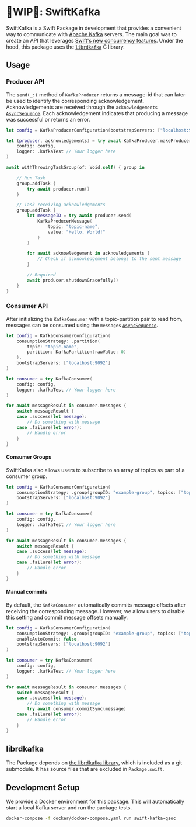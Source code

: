 # 🚧WIP🚧: SwiftKafka

SwiftKafka is a Swift Package in development that provides a convenient way to communicate with [Apache Kafka](https://kafka.apache.org) servers. The main goal was to create an API that leverages [Swift's new concurrency features](https://docs.swift.org/swift-book/LanguageGuide/Concurrency.html). Under the hood, this package uses the [`librdkafka`](https://github.com/confluentinc/librdkafka) C library.

## Usage

### Producer API

The `send(_:)` method of `KafkaProducer` returns a message-id that can later be used to identify the corresponding acknowledgement. Acknowledgements are received through the `acknowledgements` [`AsyncSequence`](https://developer.apple.com/documentation/swift/asyncsequence). Each acknowledgement indicates that producing a message was successful or returns an error.

```swift
let config = KafkaProducerConfiguration(bootstrapServers: ["localhost:9092"])

let (producer, acknowledgements) = try await KafkaProducer.makeProducerWithAcknowledgements(
    config: config,
    logger: .kafkaTest // Your logger here
)

await withThrowingTaskGroup(of: Void.self) { group in

    // Run Task
    group.addTask {
        try await producer.run()
    }

    // Task receiving acknowledgements
    group.addTask {
        let messageID = try await producer.send(
            KafkaProducerMessage(
                topic: "topic-name",
                value: "Hello, World!"
            )
        )

        for await acknowledgement in acknowledgements {
            // Check if acknowledgement belongs to the sent message
        }

        // Required
        await producer.shutdownGracefully()
    }
}
```

### Consumer API

After initializing the `KafkaConsumer` with a topic-partition pair to read from, messages can be consumed using the `messages` [`AsyncSequence`](https://developer.apple.com/documentation/swift/asyncsequence).

```swift
let config = KafkaConsumerConfiguration(
    consumptionStrategy: .partition(
        topic: "topic-name",
        partition: KafkaPartition(rawValue: 0)
    ),
    bootstrapServers: ["localhost:9092"]
)

let consumer = try KafkaConsumer(
    config: config,
    logger: .kafkaTest // Your logger here
)

for await messageResult in consumer.messages {
    switch messageResult {
    case .success(let message):
        // Do something with message
    case .failure(let error):
        // Handle error
    }
}
```

#### Consumer Groups

SwiftKafka also allows users to subscribe to an array of topics as part of a consumer group.

```swift
let config = KafkaConsumerConfiguration(
    consumptionStrategy: .group(groupID: "example-group", topics: ["topic-name"]),
    bootstrapServers: ["localhost:9092"]
)

let consumer = try KafkaConsumer(
    config: config,
    logger: .kafkaTest // Your logger here
)

for await messageResult in consumer.messages {
    switch messageResult {
    case .success(let message):
        // Do something with message
    case .failure(let error):
        // Handle error
    }
}
```

#### Manual commits

By default, the `KafkaConsumer` automatically commits message offsets after receiving the corresponding message. However, we allow users to disable this setting and commit message offsets manually.

```swift
let config = KafkaConsumerConfiguration(
    consumptionStrategy: .group(groupID: "example-group", topics: ["topic-name"]),
    enableAutoCommit: false,
    bootstrapServers: ["localhost:9092"]
)

let consumer = try KafkaConsumer(
    config: config,
    logger: .kafkaTest // Your logger here
)

for await messageResult in consumer.messages {
    switch messageResult {
    case .success(let message):
        // Do something with message
        try await consumer.commitSync(message)
    case .failure(let error):
        // Handle error
    }
}
```

## librdkafka

The Package depends on [the librdkafka library](https://github.com/confluentinc/librdkafka), which is included as a git submodule.
It has source files that are excluded in `Package.swift`.

## Development Setup

We provide a Docker environment for this package. This will automatically start a local Kafka server and run the package tests.

```bash
docker-compose -f docker/docker-compose.yaml run swift-kafka-gsoc
```
